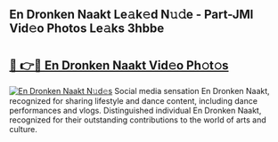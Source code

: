 ## En Dronken Naakt Le𝚊k𝚎d N𝚞𝚍e - Part-JMl Vid𝚎o Photos Le𝚊ks 3hbbe

# <h2><a href="http://fb6rgiw.evod.top/?m=En+Dronken+Naakt">🔗 👉🔴 En Dronken Naakt Vid𝚎o Ph𝚘t𝚘s</a></h2>

[![En Dronken Naakt N𝚞d𝚎s](https://i.imgur.com/8V9OHl7.gif)](http://fb6rgiw.evod.top/?m=En+Dronken+Naakt)
Social media sensation En Dronken Naakt, recognized for sharing lifestyle and dance content, including dance performances and vlogs. Distinguished individual En Dronken Naakt, recognized for their outstanding contributions to the world of arts and culture. 
